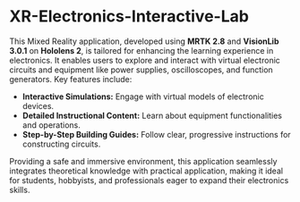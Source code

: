# XR-Electronics-Interactive-Lab

This Mixed Reality application, developed using **MRTK 2.8** and **VisionLib 3.0.1** on **Hololens 2**, is tailored for enhancing the learning experience in electronics. It enables users to explore and interact with virtual electronic circuits and equipment like power supplies, oscilloscopes, and function generators. Key features include:

- **Interactive Simulations:** Engage with virtual models of electronic devices.
- **Detailed Instructional Content:** Learn about equipment functionalities and operations.
- **Step-by-Step Building Guides:** Follow clear, progressive instructions for constructing circuits.

Providing a safe and immersive environment, this application seamlessly integrates theoretical knowledge with practical application, making it ideal for students, hobbyists, and professionals eager to expand their electronics skills.